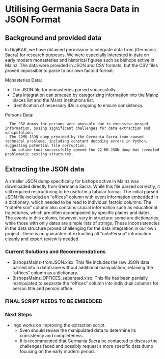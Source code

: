 # Utilising Germania Sacra Data in JSON Format

## Background and provided data

In DigiKAR, we have obtained permission to integrate data from [Germania Sacra] for research purposes. We were especially interested in data on early modern monasteries and historical figures such as bishops active in Mainz.
The data were provided in JSON and CSV formats, but the CSV files proved impossible to parse to our own factoid format.

Monasteries Data:

   - The JSON file for monasteries parsed successfully.
   - Data integration can proceed by categorizing information into the Mainz places list and the Mainz institutions list.
   - Identification of necessary IDs is ongoing to ensure consistency.

Persons Data:

    - The CSV dumps for persons were unusable due to excessive merged information, posing significant challenges for data extraction and manipulation.
    - The 22MB JSON dump provided by the Germania Sacra team caused technical problems, including constant decoding errors in Python, suggesting potential file corruption.
    -  An online tool successfully opened the 22 MB JSON dump but revealed problematic nesting structures.

## Extracting the JSON data

A smaller JSON dump specifically for bishops active in Mainz was downloaded directly from Germania Sacra. While this file parsed correctly, it still required restructuring to be useful in a tabular format.
The initial parsed JSON file included an “offices” column with event information embedded in a dictionary, which needed to be read to individual factoid columns. The “notePerson” column also contains crucial information such as educational trajectories, which are often accompanied by specific places and dates. The events in this column, however, vary in structure: some are dictionaries, while those with only dates are simple lists of strings. These inconsistencies in the data structure proved challenging for the data integration in our own project. There is no guarantee of extracting all “notePerson” information cleanly and expert review is needed.

### Current Solutions and Recommendations

- BishopsMainz-fromJSON.xlsx: This file includes the raw JSON data parsed into a dataframe without additional manipulation, retaining the “offices” column as a dictionary.
- BishopsMainz_OFFICES_separated.xlsx: This file has been partially manipulated to separate the “offices” column into individual columns for person title and person office.

### FINAL SCRIPT NEEDS TO BE EMBEDDED

### Next Steps

- Ingo works on improving the extraction script.
    - Sven should review the manipulated data to determine its consistency and completeness.
    - It is recommended that Germania Sacra be contacted to discuss the challenges faced and possibly request a more specific data dump focusing on the early modern period.
